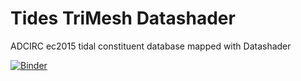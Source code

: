 # Tides TriMesh Datashader
ADCIRC ec2015 tidal constituent database mapped with Datashader

[![Binder](https://mybinder.org/badge.svg)](https://mybinder.org/v2/gh/reproducible-notebooks/Tides_TriMesh_Datashader/master?urlpath=%2Fapps%2Ftide_trimesh_datashader.ipynb)

